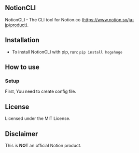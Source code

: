 ## NotionCLI

NotionCLI - The CLI tool for Notion.co (https://www.notion.so/ja-jp/product).

## Installation

* To install NotionCLI with pip, run: `pip install hogehoge`

## How to use

### Setup

First, You need to create config file.

## License

Licensed under the MIT License.

## Disclaimer

This is **NOT** an official Notion product.

